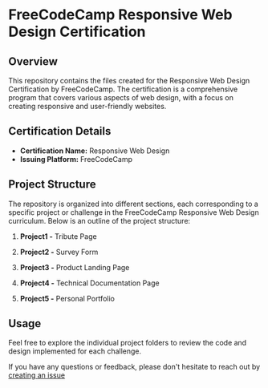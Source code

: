 # FreeCodeCamp Responsive Web Design Certification

## Overview

This repository contains the files created for the Responsive Web Design Certification by FreeCodeCamp. The certification is a comprehensive program that covers various aspects of web design, with a focus on creating responsive and user-friendly websites.

## Certification Details

- **Certification Name:** Responsive Web Design
- **Issuing Platform:** FreeCodeCamp
<!-- 
- **Certification Link:** [Your Certification Link] 
-->

## Project Structure

The repository is organized into different sections, each corresponding to a specific project or challenge in the FreeCodeCamp Responsive Web Design curriculum. Below is an outline of the project structure:

1. **Project1 -** Tribute Page

2. **Project2 -** Survey Form

3. **Project3 -** Product Landing Page

4. **Project4 -** Technical Documentation Page

5. **Project5 -** Personal Portfolio
## Usage

Feel free to explore the individual project folders to review the code and design implemented for each challenge.

If you have any questions or feedback, please don't hesitate to reach out by [creating an issue](https://github.com/Fawaz-Khan-R/Responsive-Web-design/issues/new)
<!--
## Certification Badge


```markdown
[![FreeCodeCamp Responsive Web Design Certification](Your_Badge_Image_Link)](Your_Certification_Link)
-->
